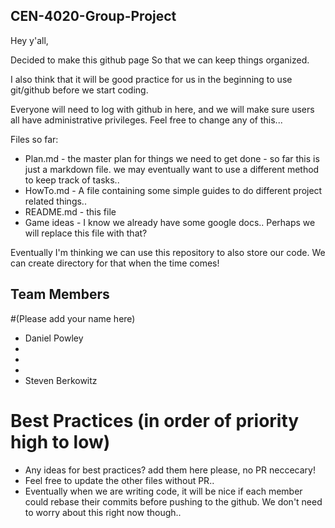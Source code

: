 ## CEN-4020-Group-Project

Hey y'all, 

Decided to make this github page So that we can keep things organized.

I also think that it will be good practice for us in the beginning to use git/github before we start coding. 

Everyone will need to log with github in here, and we will make sure users all have administrative privileges.
Feel free to change any of this... 

Files so far: 
* Plan.md - the master plan for things we need to get done
        - so far this is just a  markdown file. we may eventually want to use 
        a different method to keep track of tasks..
* HowTo.md - A file containing some simple guides to do different project related things..
* README.md - this file
* Game ideas - I know we already have some google docs.. Perhaps we will replace this file with that?

Eventually I'm thinking we can use this repository to also store our code. We can create directory for that when the time comes!



## Team Members
#(Please add your name here)

* Daniel Powley
*
*
*
* Steven Berkowitz

# Best Practices (in order of priority high to low)
 * Any ideas for best practices? add them here please, no PR neccecary!
 * Feel free to update the other files without PR..
 * Eventually when we are writing  code, it will be nice if each member could rebase their commits before pushing to the github. We don't need to worry about this right now though..


